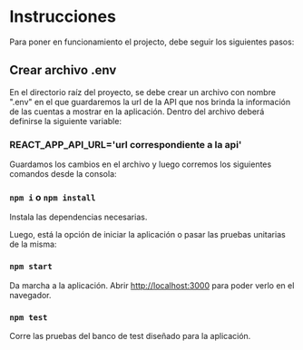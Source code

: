 # Instrucciones
Para poner en funcionamiento el projecto, debe seguir los siguientes pasos:

## Crear archivo .env
En el directorio raíz del proyecto, se debe crear un archivo con nombre ".env" en el que guardaremos la url de la API que nos brinda la información de las cuentas a mostrar en la aplicación. Dentro del archivo deberá definirse la siguiente variable:
### REACT_APP_API_URL='url correspondiente a la api'
Guardamos los cambios en el archivo y luego corremos los siguientes comandos desde la consola:

### `npm i` o `npm install`
Instala las dependencias necesarias.

Luego, está la opción de iniciar la aplicación o pasar las pruebas unitarias de la misma:

### `npm start`
Da marcha a la aplicación.
Abrir [http://localhost:3000](http://localhost:3000) para poder verlo en el navegador.

### `npm test`
Corre las pruebas del banco de test diseñado para la aplicación.
